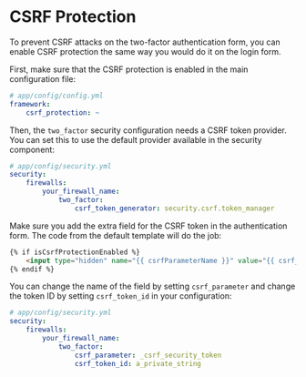 CSRF Protection
===============

To prevent CSRF attacks on the two-factor authentication form, you can enable CSRF protection the same way you would do
it on the login form.

First, make sure that the CSRF protection is enabled in the main configuration file:

```yaml
# app/config/config.yml
framework:
    csrf_protection: ~
```

Then, the `two_factor` security configuration needs a CSRF token provider. You can set this to use the default
provider available in the security component:

```yaml
# app/config/security.yml
security:
    firewalls:
        your_firewall_name:
            two_factor:
                csrf_token_generator: security.csrf.token_manager
```

Make sure you add the extra field for the CSRF token in the authentication form. The code from the default template will
do the job:

```html
{% if isCsrfProtectionEnabled %}
    <input type="hidden" name="{{ csrfParameterName }}" value="{{ csrf_token(csrfTokenId) }}">
{% endif %}
```

You can change the name of the field by setting `csrf_parameter` and change the token ID by setting `csrf_token_id` in
your configuration:

```yaml
# app/config/security.yml
security:
    firewalls:
        your_firewall_name:
            two_factor:
                csrf_parameter: _csrf_security_token
                csrf_token_id: a_private_string
```
